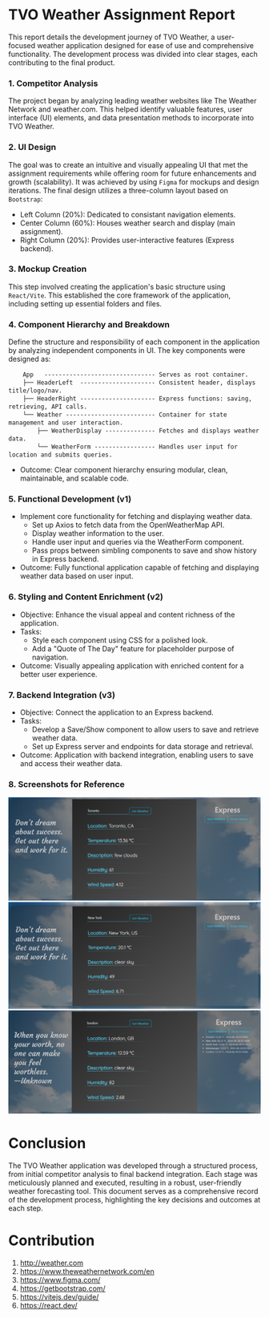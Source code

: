 # TVO Weather Assignment Report

This report details the development journey of TVO Weather, a user-focused weather application designed for ease of use and comprehensive functionality.  The development process was divided into clear stages, each contributing to the final product.


### 1. Competitor Analysis

The project began by analyzing leading weather websites like The Weather Network and weather.com. This helped identify valuable features, user interface (UI) elements, and data presentation methods to incorporate into TVO Weather.

### 2. UI Design

The goal was to create an intuitive and visually appealing UI that met the assignment requirements while offering room for future enhancements and growth (scalability). It was achieved by using `Figma` for mockups and design iterations. The final design utilizes a three-column layout based on `Bootstrap`:

- Left Column (20%): Dedicated to consistant navigation elements.
- Center Column (60%): Houses weather search and display (main assignment).
- Right Column (20%):  Provides user-interactive features (Express backend).

### 3. Mockup Creation

This step involved creating the application's basic structure using `React/Vite`. This established the core framework of the application, including setting up essential folders and files.

### 4. Component Hierarchy and Breakdown
Define the structure and responsibility of each component in the application by analyzing independent components in UI. The key components were designed as:

```
    App   ------------------------------- Serves as root container.
    ├── HeaderLeft  --------------------- Consistent header, displays title/logo/nav.
    ├── HeaderRight --------------------- Express functions: saving, retrieving, API calls.
    └── Weather ------------------------- Container for state management and user interaction.
        ├── WeatherDisplay -------------- Fetches and displays weather data.
        └── WeatherForm ----------------- Handles user input for location and submits queries.
```
- Outcome: Clear component hierarchy ensuring modular, clean, maintainable, and scalable code.

### 5. Functional Development (v1)
- Implement core functionality for fetching and displaying weather data.
    - Set up Axios to fetch data from the OpenWeatherMap API.
    - Display weather information to the user.
    - Handle user input and queries via the WeatherForm component.
    - Pass props between simbling components to save and show history in Express backend.
- Outcome: Fully functional application capable of fetching and displaying weather data based on user input.

### 6. Styling and Content Enrichment (v2)
- Objective: Enhance the visual appeal and content richness of the application.
- Tasks:
    - Style each component using CSS for a polished look.
    - Add a "Quote of The Day" feature for placeholder purpose of navigation.
- Outcome: Visually appealing application with enriched content for a better user experience.

### 7. Backend Integration (v3)
- Objective: Connect the application to an Express backend.
- Tasks:
    - Develop a Save/Show component to allow users to save and retrieve weather data.
    - Set up Express server and endpoints for data storage and retrieval.
- Outcome: Application with backend integration, enabling users to save and access their weather data.

### 8. Screenshots for Reference
<img src="public/assets/s1.png" alt="s1"></img></a>
<img src="public/assets/s2.png" alt="s2"></img></a>
<img src="public/assets/s3.png" alt="s3"></img></a>

# Conclusion
The TVO Weather application was developed through a structured process, from initial competitor analysis to final backend integration. Each stage was meticulously planned and executed, resulting in a robust, user-friendly weather forecasting tool. This document serves as a comprehensive record of the development process, highlighting the key decisions and outcomes at each step.

# Contribution

1. http://weather.com
2. https://www.theweathernetwork.com/en 
3. https://www.figma.com/
4. https://getbootstrap.com/
5. https://vitejs.dev/guide/
6. https://react.dev/